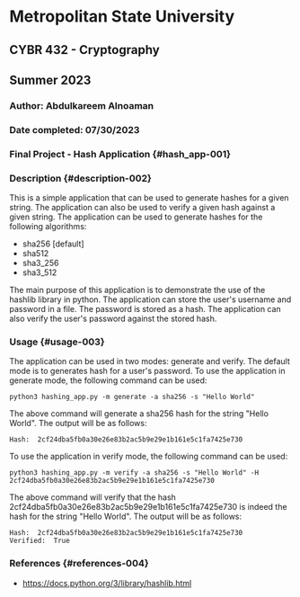 # Metropolitan State University
## CYBR 432 - Cryptography 
## Summer 2023
### Author: Abdulkareem Alnoaman
### Date completed: 07/30/2023

### Final Project - Hash Application {#hash_app-001}

### Description {#description-002}

This is a simple application that can be used to generate hashes for a given string. 
The application can also be used to verify a given hash against a given string.
The application can be used to generate hashes for the following algorithms:
- sha256 [default]
- sha512
- sha3_256
- sha3_512

The main purpose of this application is to demonstrate the use of the hashlib library in python.
The application can store the user's username and password in a file. The password is stored as a hash.
The application can also verify the user's password against the stored hash.

### Usage {#usage-003}
The application can be used in two modes: generate and verify. The default mode is to generates hash for a user's password.
To use the application in generate mode, the following command can be used:
```
python3 hashing_app.py -m generate -a sha256 -s "Hello World"
```
The above command will generate a sha256 hash for the string "Hello World". The output will be as follows:
```
Hash:  2cf24dba5fb0a30e26e83b2ac5b9e29e1b161e5c1fa7425e730
```
To use the application in verify mode, the following command can be used:
```
python3 hashing_app.py -m verify -a sha256 -s "Hello World" -H 2cf24dba5fb0a30e26e83b2ac5b9e29e1b161e5c1fa7425e730
```
The above command will verify that the hash 2cf24dba5fb0a30e26e83b2ac5b9e29e1b161e5c1fa7425e730 is indeed the hash for the string "Hello World". The output will be as follows:
```
Hash:  2cf24dba5fb0a30e26e83b2ac5b9e29e1b161e5c1fa7425e730
Verified:  True
```
### References {#references-004}
- https://docs.python.org/3/library/hashlib.html